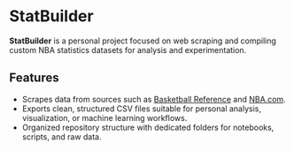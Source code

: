 # StatBuilder

**StatBuilder** is a personal project focused on web scraping and compiling custom NBA statistics datasets for analysis and experimentation.

## Features
- Scrapes data from sources such as [Basketball Reference](https://www.basketball-reference.com/) and [NBA.com](https://www.nba.com/).
- Exports clean, structured CSV files suitable for personal analysis, visualization, or machine learning workflows.
- Organized repository structure with dedicated folders for notebooks, scripts, and raw data.
